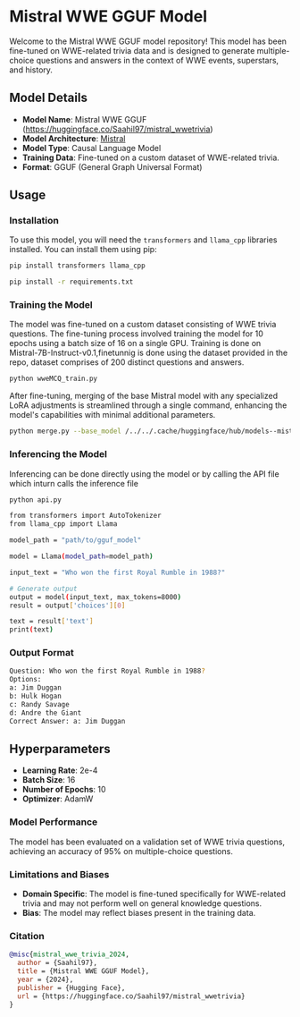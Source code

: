 # Mistral WWE GGUF Model

Welcome to the Mistral WWE GGUF model repository! This model has been fine-tuned on WWE-related trivia data and is designed to generate multiple-choice questions and answers in the context of WWE events, superstars, and history.

## Model Details

- **Model Name**: Mistral WWE GGUF (https://huggingface.co/Saahil97/mistral_wwetrivia)
- **Model Architecture**: [Mistral](https://huggingface.co/mistralai/Mistral-7B-Instruct-v0.1)
- **Model Type**: Causal Language Model
- **Training Data**: Fine-tuned on a custom dataset of WWE-related trivia.
- **Format**: GGUF (General Graph Universal Format)

## Usage

### Installation

To use this model, you will need the `transformers` and `llama_cpp` libraries installed. You can install them using pip:

```bash
pip install transformers llama_cpp 
```

```bash
pip install -r requirements.txt
```

### Training the Model

The model was fine-tuned on a custom dataset consisting of WWE trivia questions. The fine-tuning process involved training the model for 10 epochs using a batch size of 16 on a single GPU.
Training is done on Mistral-7B-Instruct-v0.1,finetunnig is done using the dataset provided in the repo, dataset comprises of 200 distinct questions and answers.

```bash
python wweMCQ_train.py
```

After fine-tuning, merging of the base Mistral model with any specialized LoRA adjustments is streamlined through a single command, enhancing the model's capabilities with minimal additional parameters.

```bash
python merge.py --base_model /../../.cache/huggingface/hub/models--mistralai--Mistral-7B-Instruct-v0.1/snapshots/2dcff66eac0c01dc50e4c41eea959968232187fe --lora_model /../../../../../finetunellm/mistral-7b-wwetuned --output_type huggingface --output_dir dir_name
```
### Inferencing the Model

Inferencing can be done directly using the model or by calling the API file which inturn calls the inference file

```bash
python api.py
```

```bash
from transformers import AutoTokenizer
from llama_cpp import Llama

model_path = "path/to/gguf_model"

model = Llama(model_path=model_path)

input_text = "Who won the first Royal Rumble in 1988?"

# Generate output
output = model(input_text, max_tokens=8000)  
result = output['choices'][0]

text = result['text']
print(text)
```

### Output Format

```bash
Question: Who won the first Royal Rumble in 1988?
Options:
a: Jim Duggan
b: Hulk Hogan
c: Randy Savage
d: Andre the Giant
Correct Answer: a: Jim Duggan
```

## Hyperparameters
- **Learning Rate**: 2e-4
- **Batch Size**: 16
- **Number of Epochs**: 10
- **Optimizer**: AdamW

### Model Performance

The model has been evaluated on a validation set of WWE trivia questions, achieving an accuracy of 95% on multiple-choice questions.

### Limitations and Biases

- **Domain Specific**: The model is fine-tuned specifically for WWE-related trivia and may not perform well on general knowledge questions.
- **Bias**: The model may reflect biases present in the training data.

### Citation
```bibtex
@misc{mistral_wwe_trivia_2024,
  author = {Saahil97},
  title = {Mistral WWE GGUF Model},
  year = {2024},
  publisher = {Hugging Face},
  url = {https://huggingface.co/Saahil97/mistral_wwetrivia}
}
```
